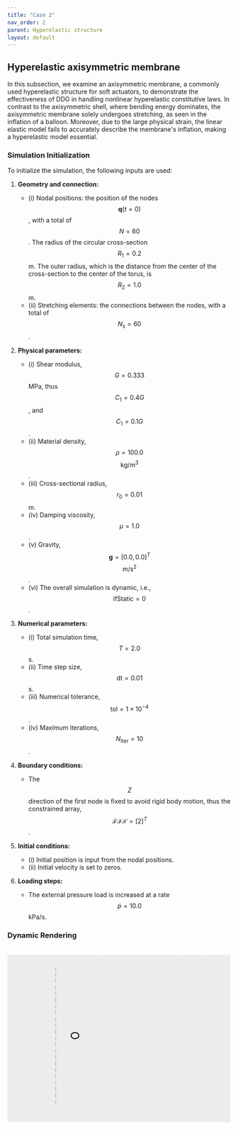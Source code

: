 ```yaml
---
title: "Case 2"
nav_order: 2
parent: Hyperelastic structure
layout: default
---
```


## Hyperelastic axisymmetric membrane

In this subsection, we examine an axisymmetric membrane, a commonly used hyperelastic structure for soft actuators, to demonstrate the effectiveness of DDG in handling nonlinear hyperelastic constitutive laws. In contrast to the axisymmetric shell, where bending energy dominates, the axisymmetric membrane solely undergoes stretching, as seen in the inflation of a balloon. Moreover, due to the large physical strain, the linear elastic model fails to accurately describe the membrane's inflation, making a hyperelastic model essential.

### Simulation Initialization

To initialize the simulation, the following inputs are used:

1. **Geometry and connection:**
   - (i) Nodal positions: the position of the nodes $$\mathbf{q}(t=0)$$, with a total of $$N = 60$$. The radius of the circular cross-section $$R_1 = 0.2$$ m. The outer radius, which is the distance from the center of the cross-section to the center of the torus, is $$R_2 = 1.0$$ m.
   - (ii) Stretching elements: the connections between the nodes, with a total of $$N_s = 60$$.

2. **Physical parameters:**
   - (i) Shear modulus, $$G = 0.333$$ MPa, thus $$C_1 = 0.4G$$, and $$C_1 = 0.1G$$.
   - (ii) Material density, $$\rho = 100.0$$ $$\mathrm{kg/m^3}$$.
   - (iii) Cross-sectional radius, $$r_0 = 0.01$$ m.
   - (iv) Damping viscosity, $$\mu = 1.0$$.
   - (v) Gravity, $$\mathbf{g} = [0.0, 0.0]^T$$ $$\mathrm{m/s^2}$$.
   - (vi) The overall simulation is dynamic, i.e., $$\mathrm{ifStatic} = 0$$.

3. **Numerical parameters:**
   - (i) Total simulation time, $$T = 2.0$$ s.
   - (ii) Time step size, $$\mathrm{dt} = 0.01$$ s.
   - (iii) Numerical tolerance, $$\mathrm{tol} = 1 \times 10^{-4}$$.
   - (iv) Maximum iterations, $$N_{\mathrm{iter}} = 10$$.

4. **Boundary conditions:**
   - The $$Z$$ direction of the first node is fixed to avoid rigid body motion, thus the constrained array, $$\mathcal{FIX} = [2]^T$$.

5. **Initial conditions:**
   - (i) Initial position is input from the nodal positions.
   - (ii) Initial velocity is set to zeros.

6. **Loading steps:**
   - The external pressure load is increased at a rate $$\dot{p} = 10.0$$ kPa/s.

### Dynamic Rendering
<br/><img src='../assets/videos/hyper_2.gif' width="600">